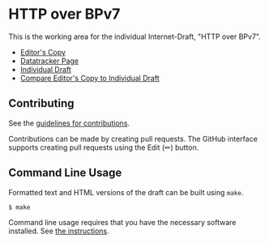 # HTTP over BPv7

This is the working area for the individual Internet-Draft, "HTTP over BPv7".

* [Editor's Copy](https://ricktaylor.github.io/http-bp/#go.draft-taylor-http-bp.html)
* [Datatracker Page](https://datatracker.ietf.org/doc/draft-taylor-http-bp)
* [Individual Draft](https://datatracker.ietf.org/doc/html/draft-taylor-http-bp)
* [Compare Editor's Copy to Individual Draft](https://ricktaylor.github.io/http-bp/#go.draft-taylor-http-bp.diff)


## Contributing

See the
[guidelines for contributions](https://github.com/ricktaylor/http-bp/blob/main/CONTRIBUTING.md).

Contributions can be made by creating pull requests.
The GitHub interface supports creating pull requests using the Edit (✏) button.


## Command Line Usage

Formatted text and HTML versions of the draft can be built using `make`.

```sh
$ make
```

Command line usage requires that you have the necessary software installed.  See
[the instructions](https://github.com/martinthomson/i-d-template/blob/main/doc/SETUP.md).

